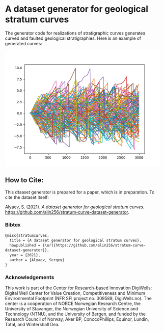# A dataset generator for geological stratum curves

The generator code for realizations of stratigraphic curves generates curved and faulted geological stratigraphies. 
Here is an example of generated curves:

![100 stratum curves](https://github.com/alin256/stratum-curve-dataset-generator/blob/main/trajcetories.png)

## How to Cite:

This dtaaset generator is prepared for a paper, which is in preparation. To cite the dataset itself:

Alyaev, S. (2021). *A dataset generator for geological stratum curves*. https://github.com/alin256/stratum-curve-dataset-generator.

### Bibtex

```
@misc{stratumcurves,
  title = {A dataset generator for geological stratum curves},
  howpublished = {\url{https://github.com/alin256/stratum-curve-dataset-generator}},
  year = {2021},
  author = {Alyaev, Sergey}
}
```

### Acknowledgements

This work is part of the Center for Research-based Innovation DigiWells: Digital Well Center for Value Creation, Competitiveness and Minimum Environmental Footprint (NFR SFI project no. 309589, DigiWells.no). The center is a cooperation of NORCE Norwegian Research Centre, the University of Stavanger, the Norwegian University of Science and Technology (NTNU), and the University of Bergen, and funded by the Research Council of Norway, Aker BP, ConocoPhillips, Equinor, Lundin, Total, and Wintershall Dea.

